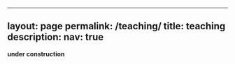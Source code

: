 
---
layout: page
permalink: /teaching/
title: teaching 
description:
nav: true
---
**under construction**
